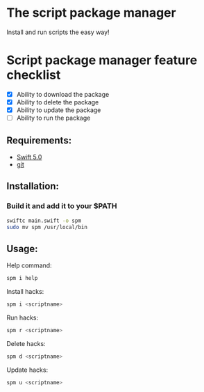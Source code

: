 # The script package manager
Install and run scripts the easy way!

# Script package manager feature checklist

- [x] Ability to download the package
- [x] Ability to delete the package
- [x] Ability to update the package
- [ ] Ability to run the package

## Requirements:

- [Swift 5.0](https://swift.org/download/)
- [git](https://www.git-scm.com/)

## Installation:

### Build it and add it to your $PATH 

```bash
swiftc main.swift -o spm
sudo mv spm /usr/local/bin
```
## Usage:

Help command:

```bash
spm i help
```

Install hacks:

```bash
spm i <scriptname>
```

Run hacks:

```bash
spm r <scriptname>
```

Delete hacks:

```bash
spm d <scriptname>
```

Update hacks:

```bash
spm u <scriptname>
```
